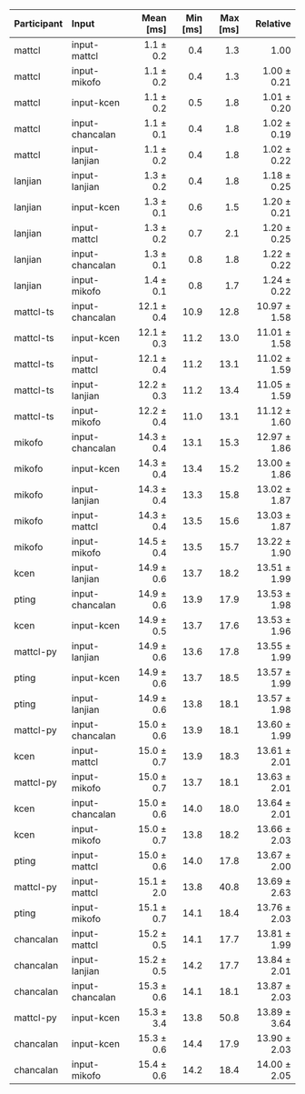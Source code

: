 | Participant | Input | Mean [ms] | Min [ms] | Max [ms] | Relative |
|:---|:---|---:|---:|---:|---:|
| mattcl | input-mattcl | 1.1 ± 0.2 | 0.4 | 1.3 | 1.00 |
| mattcl | input-mikofo | 1.1 ± 0.2 | 0.4 | 1.3 | 1.00 ± 0.21 |
| mattcl | input-kcen | 1.1 ± 0.2 | 0.5 | 1.8 | 1.01 ± 0.20 |
| mattcl | input-chancalan | 1.1 ± 0.1 | 0.4 | 1.8 | 1.02 ± 0.19 |
| mattcl | input-lanjian | 1.1 ± 0.2 | 0.4 | 1.8 | 1.02 ± 0.22 |
| lanjian | input-lanjian | 1.3 ± 0.2 | 0.4 | 1.8 | 1.18 ± 0.25 |
| lanjian | input-kcen | 1.3 ± 0.1 | 0.6 | 1.5 | 1.20 ± 0.21 |
| lanjian | input-mattcl | 1.3 ± 0.2 | 0.7 | 2.1 | 1.20 ± 0.25 |
| lanjian | input-chancalan | 1.3 ± 0.1 | 0.8 | 1.8 | 1.22 ± 0.22 |
| lanjian | input-mikofo | 1.4 ± 0.1 | 0.8 | 1.7 | 1.24 ± 0.22 |
| mattcl-ts | input-chancalan | 12.1 ± 0.4 | 10.9 | 12.8 | 10.97 ± 1.58 |
| mattcl-ts | input-kcen | 12.1 ± 0.3 | 11.2 | 13.0 | 11.01 ± 1.58 |
| mattcl-ts | input-mattcl | 12.1 ± 0.4 | 11.2 | 13.1 | 11.02 ± 1.59 |
| mattcl-ts | input-lanjian | 12.2 ± 0.3 | 11.2 | 13.4 | 11.05 ± 1.59 |
| mattcl-ts | input-mikofo | 12.2 ± 0.4 | 11.0 | 13.1 | 11.12 ± 1.60 |
| mikofo | input-chancalan | 14.3 ± 0.4 | 13.1 | 15.3 | 12.97 ± 1.86 |
| mikofo | input-kcen | 14.3 ± 0.4 | 13.4 | 15.2 | 13.00 ± 1.86 |
| mikofo | input-lanjian | 14.3 ± 0.4 | 13.3 | 15.8 | 13.02 ± 1.87 |
| mikofo | input-mattcl | 14.3 ± 0.4 | 13.5 | 15.6 | 13.03 ± 1.87 |
| mikofo | input-mikofo | 14.5 ± 0.4 | 13.5 | 15.7 | 13.22 ± 1.90 |
| kcen | input-lanjian | 14.9 ± 0.6 | 13.7 | 18.2 | 13.51 ± 1.99 |
| pting | input-chancalan | 14.9 ± 0.6 | 13.9 | 17.9 | 13.53 ± 1.98 |
| kcen | input-kcen | 14.9 ± 0.5 | 13.7 | 17.6 | 13.53 ± 1.96 |
| mattcl-py | input-lanjian | 14.9 ± 0.6 | 13.6 | 17.8 | 13.55 ± 1.99 |
| pting | input-kcen | 14.9 ± 0.6 | 13.7 | 18.5 | 13.57 ± 1.99 |
| pting | input-lanjian | 14.9 ± 0.6 | 13.8 | 18.1 | 13.57 ± 1.98 |
| mattcl-py | input-chancalan | 15.0 ± 0.6 | 13.9 | 18.1 | 13.60 ± 1.99 |
| kcen | input-mattcl | 15.0 ± 0.7 | 13.9 | 18.3 | 13.61 ± 2.01 |
| mattcl-py | input-mikofo | 15.0 ± 0.7 | 13.7 | 18.1 | 13.63 ± 2.01 |
| kcen | input-chancalan | 15.0 ± 0.6 | 14.0 | 18.0 | 13.64 ± 2.01 |
| kcen | input-mikofo | 15.0 ± 0.7 | 13.8 | 18.2 | 13.66 ± 2.03 |
| pting | input-mattcl | 15.0 ± 0.6 | 14.0 | 17.8 | 13.67 ± 2.00 |
| mattcl-py | input-mattcl | 15.1 ± 2.0 | 13.8 | 40.8 | 13.69 ± 2.63 |
| pting | input-mikofo | 15.1 ± 0.7 | 14.1 | 18.4 | 13.76 ± 2.03 |
| chancalan | input-mattcl | 15.2 ± 0.5 | 14.1 | 17.7 | 13.81 ± 1.99 |
| chancalan | input-lanjian | 15.2 ± 0.5 | 14.2 | 17.7 | 13.84 ± 2.01 |
| chancalan | input-chancalan | 15.3 ± 0.6 | 14.1 | 18.1 | 13.87 ± 2.03 |
| mattcl-py | input-kcen | 15.3 ± 3.4 | 13.8 | 50.8 | 13.89 ± 3.64 |
| chancalan | input-kcen | 15.3 ± 0.6 | 14.4 | 17.9 | 13.90 ± 2.03 |
| chancalan | input-mikofo | 15.4 ± 0.6 | 14.2 | 18.4 | 14.00 ± 2.05 |
